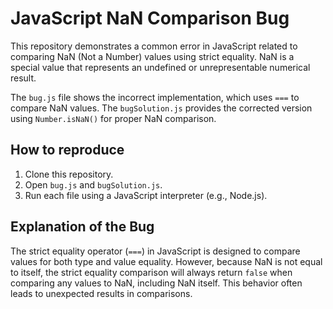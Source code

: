 # JavaScript NaN Comparison Bug

This repository demonstrates a common error in JavaScript related to comparing NaN (Not a Number) values using strict equality.  NaN is a special value that represents an undefined or unrepresentable numerical result.

The `bug.js` file shows the incorrect implementation, which uses `===` to compare NaN values. The `bugSolution.js` provides the corrected version using `Number.isNaN()` for proper NaN comparison. 

## How to reproduce

1. Clone this repository.
2. Open `bug.js` and `bugSolution.js`.
3. Run each file using a JavaScript interpreter (e.g., Node.js).

## Explanation of the Bug

The strict equality operator (`===`) in JavaScript is designed to compare values for both type and value equality. However, because NaN is not equal to itself, the strict equality comparison will always return `false` when comparing any values to NaN, including NaN itself. This behavior often leads to unexpected results in comparisons.